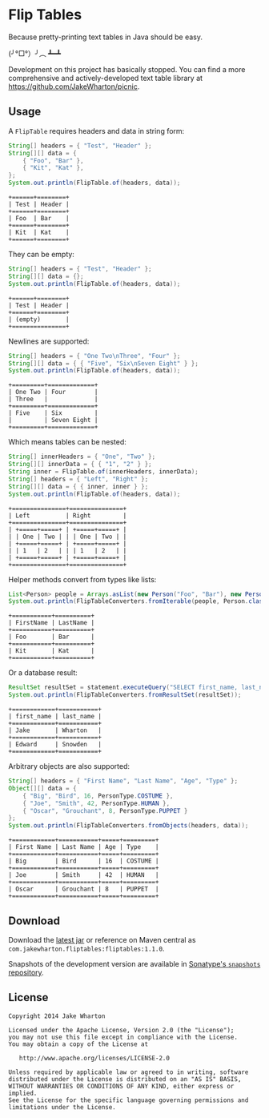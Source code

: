 Flip Tables
===========

Because pretty-printing text tables in Java should be easy.

(╯°□°）╯︵ ┻━┻

Development on this project has basically stopped. You can find a more
comprehensive and actively-developed text table library at
https://github.com/JakeWharton/picnic.



Usage
-----

A `FlipTable` requires headers and data in string form:
```java
String[] headers = { "Test", "Header" };
String[][] data = {
    { "Foo", "Bar" },
    { "Kit", "Kat" },
};
System.out.println(FlipTable.of(headers, data));
```
```
+======+========+
| Test | Header |
+======+========+
| Foo  | Bar    |
+======+========+
| Kit  | Kat    |
+======+========+
```

They can be empty:
```java
String[] headers = { "Test", "Header" };
String[][] data = {};
System.out.println(FlipTable.of(headers, data));
```
```
+======+========+
| Test | Header |
+======+========+
| (empty)       |
+===============+
```

Newlines are supported:
```java
String[] headers = { "One Two\nThree", "Four" };
String[][] data = { { "Five", "Six\nSeven Eight" } };
System.out.println(FlipTable.of(headers, data));
```
```
+=========+=============+
| One Two | Four        |
| Three   |             |
+=========+=============+
| Five    | Six         |
|         | Seven Eight |
+=========+=============+
```

Which means tables can be nested:
```java
String[] innerHeaders = { "One", "Two" };
String[][] innerData = { { "1", "2" } };
String inner = FlipTable.of(innerHeaders, innerData);
String[] headers = { "Left", "Right" };
String[][] data = { { inner, inner } };
System.out.println(FlipTable.of(headers, data));
```
```
+===============+===============+
| Left          | Right         |
+===============+===============+
| +=====+=====+ | +=====+=====+ |
| | One | Two | | | One | Two | |
| +=====+=====+ | +=====+=====+ |
| | 1   | 2   | | | 1   | 2   | |
| +=====+=====+ | +=====+=====+ |
+===============+===============+
```

Helper methods convert from types like lists:
```java
List<Person> people = Arrays.asList(new Person("Foo", "Bar"), new Person("Kit", "Kat"));
System.out.println(FlipTableConverters.fromIterable(people, Person.class));
```
```
+===========+==========+
| FirstName | LastName |
+===========+==========+
| Foo       | Bar      |
+===========+==========+
| Kit       | Kat      |
+===========+==========+
```

Or a database result:
```java
ResultSet resultSet = statement.executeQuery("SELECT first_name, last_name FROM users");
System.out.println(FlipTableConverters.fromResultSet(resultSet));
```
```
+============+===========+
| first_name | last_name |
+============+===========+
| Jake       | Wharton   |
+============+===========+
| Edward     | Snowden   |
+============+===========+
```

Arbitrary objects are also supported:
```java
String[] headers = { "First Name", "Last Name", "Age", "Type" };
Object[][] data = {
    { "Big", "Bird", 16, PersonType.COSTUME },
    { "Joe", "Smith", 42, PersonType.HUMAN },
    { "Oscar", "Grouchant", 8, PersonType.PUPPET }
};
System.out.println(FlipTableConverters.fromObjects(headers, data));
```
```
+============+===========+=====+=========+
| First Name | Last Name | Age | Type    |
+============+===========+=====+=========+
| Big        | Bird      | 16  | COSTUME |
+============+===========+=====+=========+
| Joe        | Smith     | 42  | HUMAN   |
+============+===========+=====+=========+
| Oscar      | Grouchant | 8   | PUPPET  |
+============+===========+=====+=========+
```



Download
--------

Download the [latest jar][1] or reference on Maven central as
`com.jakewharton.fliptables:fliptables:1.1.0`.

Snapshots of the development version are available in [Sonatype's `snapshots` repository][snap].



License
-------

    Copyright 2014 Jake Wharton

    Licensed under the Apache License, Version 2.0 (the "License");
    you may not use this file except in compliance with the License.
    You may obtain a copy of the License at

       http://www.apache.org/licenses/LICENSE-2.0

    Unless required by applicable law or agreed to in writing, software
    distributed under the License is distributed on an "AS IS" BASIS,
    WITHOUT WARRANTIES OR CONDITIONS OF ANY KIND, either express or implied.
    See the License for the specific language governing permissions and
    limitations under the License.



 [1]: https://search.maven.org/remote_content?g=com.jakewharton.fliptables&a=fliptables&v=LATEST
 [snap]: https://oss.sonatype.org/content/repositories/snapshots/

